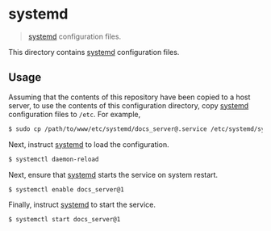 <!--

@license Apache-2.0

Copyright (c) 2019 The Stdlib Authors.

Licensed under the Apache License, Version 2.0 (the "License");
you may not use this file except in compliance with the License.
You may obtain a copy of the License at

   http://www.apache.org/licenses/LICENSE-2.0

Unless required by applicable law or agreed to in writing, software
distributed under the License is distributed on an "AS IS" BASIS,
WITHOUT WARRANTIES OR CONDITIONS OF ANY KIND, either express or implied.
See the License for the specific language governing permissions and
limitations under the License.

-->

# systemd

> [systemd][systemd] configuration files.

<!-- Section to include introductory text. Make sure to keep an empty line after the intro `section` element and another before the `/section` close. -->

<section class="intro">

This directory contains [systemd][systemd] configuration files.

</section>

<!-- /.intro -->

<!-- Usage documentation. -->

<section class="usage">

## Usage

Assuming that the contents of this repository have been copied to a host server, to use the contents of this configuration directory, copy [systemd][systemd] configuration files to `/etc`. For example,

```bash
$ sudo cp /path/to/www/etc/systemd/docs_server@.service /etc/systemd/system
```

Next, instruct [systemd][systemd] to load the configuration.

```bash
$ systemctl daemon-reload
```

Next, ensure that [systemd][systemd] starts the service on system restart.

```bash
$ systemctl enable docs_server@1
```

Finally, instruct [systemd][systemd] to start the service.

```bash
$ systemctl start docs_server@1
```

</section>

<!-- /.usage -->

<!-- Section to include notes. Make sure to keep an empty line after the `section` element and another before the `/section` close. -->

<section class="notes">

</section>

<!-- /.notes -->

<!-- Section for all links. Make sure to keep an empty line after the `section` element and another before the `/section` close. -->

<section class="links">

[systemd]: https://github.com/systemd/systemd

</section>

<!-- /.links -->
